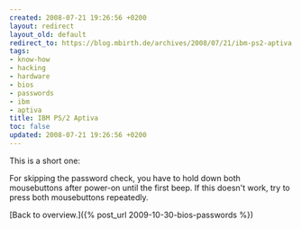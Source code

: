 ```yaml
---
created: 2008-07-21 19:26:56 +0200
layout: redirect
layout_old: default
redirect_to: https://blog.mbirth.de/archives/2008/07/21/ibm-ps2-aptiva.html
tags:
- know-how
- hacking
- hardware
- bios
- passwords
- ibm
- aptiva
title: IBM PS/2 Aptiva
toc: false
updated: 2008-07-21 19:26:56 +0200
---
```


This is a short one:

For skipping the password check, you have to hold down both mousebuttons after power-on until the first beep.
If this doesn't work, try to press both mousebuttons repeatedly.


[Back to overview.]({% post_url 2009-10-30-bios-passwords %})